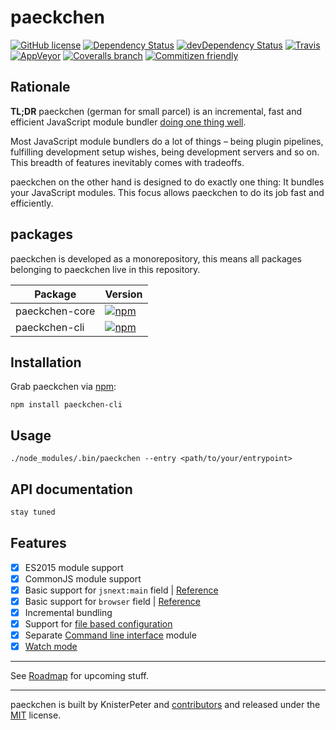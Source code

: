 # paeckchen

[![GitHub license](https://img.shields.io/github/license/KnisterPeter/paeckchen.svg)]()
[![Dependency Status](https://david-dm.org/KnisterPeter/paeckchen.svg)](https://david-dm.org/KnisterPeter/paeckchen)
[![devDependency Status](https://david-dm.org/KnisterPeter/paeckchen/dev-status.svg)](https://david-dm.org/KnisterPeter/paeckchen#info=devDependencies)
[![Travis](https://img.shields.io/travis/KnisterPeter/paeckchen.svg)](https://travis-ci.org/KnisterPeter/paeckchen)
[![AppVeyor](https://ci.appveyor.com/api/projects/status/xql350i942kryjqn/branch/master?svg=true)](https://ci.appveyor.com/project/KnisterPeter/paeckchen/branch/master)
[![Coveralls branch](https://img.shields.io/coveralls/KnisterPeter/paeckchen/master.svg)](https://coveralls.io/github/KnisterPeter/paeckchen)
[![Commitizen friendly](https://img.shields.io/badge/commitizen-friendly-brightgreen.svg)](http://commitizen.github.io/cz-cli/)

## Rationale

**TL;DR** paeckchen (german for small parcel) is an incremental, fast and efficient JavaScript module bundler
[doing one thing well](https://en.wikipedia.org/wiki/Unix_philosophy#Do_One_Thing_and_Do_It_Well).

Most JavaScript module bundlers do a lot of things – being plugin pipelines, fulfilling development setup wishes, being
development servers and so on. This breadth of features inevitably comes with tradeoffs.

paeckchen on the other hand is designed to do exactly one thing: It bundles your JavaScript modules. This focus allows
paeckchen to do its job fast and efficiently.

## packages

paeckchen is developed as a monorepository, this means all packages belonging to paeckchen live in this repository.

| Package | Version |
|---------|---------|
| paeckchen-core | [![npm](https://img.shields.io/npm/v/paeckchen-core.svg)](https://www.npmjs.com/package/paeckchen-core) |
| paeckchen-cli | [![npm](https://img.shields.io/npm/v/paeckchen-cli.svg)](https://www.npmjs.com/package/paeckchen-cli) |

## Installation

Grab paeckchen via [npm](https://www.npmjs.com/package/paeckchen):

```shell
npm install paeckchen-cli
```

## Usage

```shell
./node_modules/.bin/paeckchen --entry <path/to/your/entrypoint>
```

## API documentation

```javascript
stay tuned
```

## Features

* [x] ES2015 module support
* [x] CommonJS module support
* [x] Basic support for `jsnext:main` field | [Reference](https://github.com/rollup/rollup/wiki/jsnext:main)
* [x] Basic support for `browser` field | [Reference](https://github.com/defunctzombie/package-browser-field-spec)
* [x] Incremental bundling
* [X] Support for [file based configuration](https://github.com/KnisterPeter/paeckchen/issues/29)
* [X] Separate [Command line interface](https://github.com/KnisterPeter/paeckchen/issues/41) module
* [X] [Watch mode](https://github.com/KnisterPeter/paeckchen/issues/27)

---

See [Roadmap](https://github.com/KnisterPeter/paeckchen/milestones) for upcoming stuff.

---
paeckchen is built by KnisterPeter and [contributors](https://github.com/KnisterPeter/paeckchen/graphs/contributors)
and released under the [MIT](./LICENSE) license.

